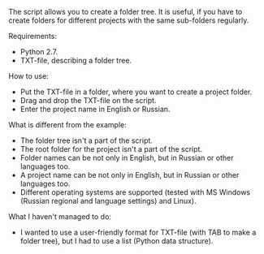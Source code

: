 The script allows you to create a folder tree.
It is useful, if you have to create folders for different projects with the same sub-folders regularly.

Requirements:
- Python 2.7.
- TXT-file, describing a folder tree.

How to use:
- Put the TXT-file in a folder, where you want to create a project folder.
- Drag and drop the TXT-file on the script.
- Enter the project name in English or Russian.

What is different from the example:
- The folder tree isn't a part of the script.
- The root folder for the project isn't a part of the script.
- Folder names can be not only in English, but in Russian or other languages too.
- A project name can be not only in English, but in Russian or other languages too.
- Different operating systems are supported 
(tested with MS Windows (Russian regional and language settings) and Linux).

What I haven't managed to do:
- I wanted to use a user-friendly format for TXT-file (with TAB to make a folder tree),
but I had to use a list (Python data structure).